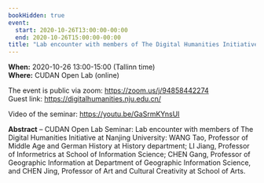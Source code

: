 ```yaml
---
bookHidden: true
event:
  start: 2020-10-26T13:00:00-00:00
  end: 2020-10-26T15:00:00-00:00
title: "Lab encounter with members of The Digital Humanities Initiative at Nanjing University"
---
```


**When:** 2020-10-26 13:00-15:00 (Tallinn time)  
**Where:** CUDAN Open Lab (online)   

The event is public via zoom: <https://zoom.us/j/94858442274>  
Guest link: <https://digitalhumanities.nju.edu.cn/>   

Video of the seminar: https://youtu.be/GaSrmKYnsUI

<!--more-->
**Abstract** – CUDAN Open Lab Seminar: Lab encounter with members of The Digital Humanities Initiative at Nanjing University: WANG Tao, Professor of Middle Age and German History at History department; LI Jiang, Professor of Informetrics at School of Information Science; CHEN Gang, Professor of Geographic Information at Department of Geographic Information Science, and CHEN Jing, Professor of Art and Cultural Creativity at School of Arts.
